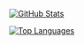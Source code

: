 [![GitHub Stats](https://github-readme-stats.vercel.app/api?username=chambersh1129&theme=blue-green&show_icons=true)](https://github.com/anuraghazra/github-readme-stats)

[![Top Languages](https://github-readme-stats.vercel.app/api/top-langs/?username=chambersh1129&theme=blue-green&layout=compact)](https://github.com/anuraghazra/github-readme-stats)
